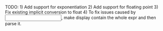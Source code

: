 TODO:
	1) Add support for exponentiation
	2) Add support for floating point
	3) Fix existing implicit conversion to float
	4) To fix issues caused by <input>, make display contain the whole expr and then parse it. 
